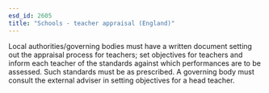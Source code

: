 ```yaml
---
esd_id: 2605
title: "Schools - teacher appraisal (England)"
---
```


Local authorities/governing bodies must have a written document setting out the appraisal process for teachers; set objectives for teachers and inform each teacher of the standards against which performances are to be assessed. Such standards must be as prescribed.  A governing body must consult the external adviser in setting objectives for a head teacher.   

